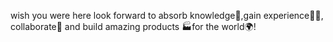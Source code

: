wish you were here
look forward to absorb knowledge🧠,gain experience👨‍🏭, collaborate🤝 and build amazing products 🏭for the world🌍!
